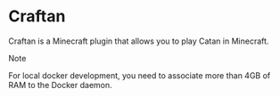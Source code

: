 # Craftan

Craftan is a Minecraft plugin that allows you to play Catan in Minecraft.

> [!NOTE]
> For local docker development, you need to associate more than 4GB of RAM to the Docker daemon.
